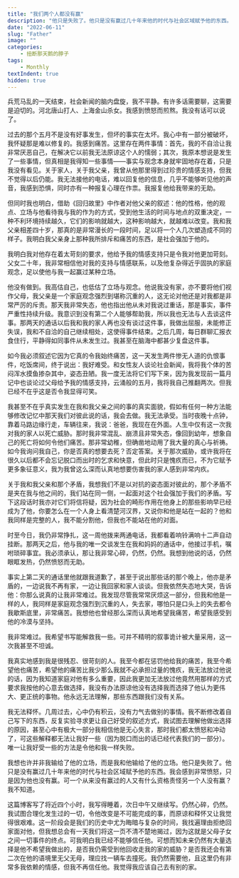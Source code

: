 ```yaml
---
title: "我们两个人都没有赢"
description: "他只是失败了。他只是没有赢过几十年来他的时代与社会区域赋予他的东西。我会感到非常愤怒，只是因为他也没有赢。"
date: "2022-06-11"
slug: "Father"
image: ""
categories:
    - 扭断那天鹅的脖子
tags:
    - Monthly
textIndent: true
hidden: true 
---
```


兵荒马乱的一天结束，社会新闻的脑内盘旋，我不平静。有许多话需要聊，这需要是迫切的。河北唐山打人、上海金山杀女。我感到愤怒而煎熬。我没有话可以说了。

过去的那个五月不是没有好事发生，但坏的事实在太坏。我心中有一部分被破坏，我怀疑那是难以修复的。我感到痛苦。这里存在两件事情：首先，我的不自洽让我非常厌恶自己，在解决它以前我无法原谅这个人的懦弱；其次，我原本想说是发生了一些事情，但真相是我得知一些事情——事实与观念本身就牢固地存在着，只是我没有看见。关于家人，关于我父亲，我曾从他那里得到过珍贵的情感支持，但我不觉得以后仍能。我无法接他的电话，难以回复他的信息，几乎不能够听见他的声音，我感到恐惧，同时亦有一种报复心理在作祟。我报复他给我带来的无助。

但同时我也明白，借助《回归故里》中作者对他父亲的叙述：他的性格，他的观点、立场与他看待我与我的作为的方式，受到他生活的时间与地点的双重决定，一种不利环境持续越久，它们的影响就越大，这种影响越大，就越难以改变。我和我父亲相差四十岁，那真的是非常漫长的一段时间，足以将一个人几次塑造成不同的样子。我明白我父亲身上那种我所排斥和痛苦的东西，是社会强加于他的。

我明白我对他存在着太苛刻的要求，他给予我的情感支持只是令我对他更加苛刻。父女二十年，我非常相信他对我的支持与情感联系，以及他复杂得近乎固执的家庭观念，足以使他与我一起赢过某种立场。

他没有做到。我高估自己，也低估了立场与观念。他说我没有家，亦不要将他们视作父母，我父亲是一个家庭观念强烈到堪称沉重的人，这无论对他还是对我都是非常严厉的斥责。那天我非常失态，他也指出他从未对我说过重话，那是事实，事件严重性持续升级。我意识到没有第二个人能够帮助我，所以我也无法与人去谈这件事。那两天的通话以后我和我的家人再也没有谈过这件事，我做出屈服，未能修正失误，我和不自洽的自己继续相处，这使得事件结束。之后几周，每日群聊汇报衣食住行，平静得如同事件从未发生过。我甚至在脑海中都甚少复盘这件事。

如今我必须叙述它因为它真的令我始终痛苦，这一天发生两件惨无人道的仇恨事件，吃饭席间，终于说出：我好难受。和女性友人谈论社会新闻，我将我个体的苦闷浑水摸鱼掺杂其中，姿态丑陋。我一度无法将它们写下来，因为我发现前一篇月记中也谈论过父母给予我的情感支持，云涌般的五月，我将我自己推翻两次。但我已经不在乎这是否令我显得可笑。

我甚至不在乎真实发生在我和我父亲之间的事的真实面貌，假如有任何一种方法能够修改记忆中那天我们对彼此说的话，我会去做。我无法承受。当时夜晚十点钟，靠着马路边缘行走，车辆往来，我说：爸爸，我现在在外面。人生中仅有这一次我对我的家人以死亡威胁。那时我非常混乱、崩溃且非常失态，像回到幼年，想象自己的死亡将如何令他们痛苦。那非常幼稚，但确凿地动用了我大量的真心与祈祷。如今我询问我自己，你是否真的想要去死？否定答案。关于那次威胁，或许我将在很久以后都不会忘记脱口而出时的乞求和快意，但此时只是愧疚而已，不为它赋予更多象征意义，我为我曾这么深而认真地想要伤害我的家人感到非常内疚。

关于我和我父亲和那个矛盾，我想我们不是以对抗的姿态面对彼此的，那个矛盾不是夹在我与他之间的，我们站在同一侧，一起面对这个社会强加于我们的矛盾。写下这段话时我亦对它们将信将疑，因为社会的畸形作用在他身上的那些影响早已经成为了他，你要怎么在一个人身上看清楚河汉界，又说你和他是站在一起的？他和我同样是完整的人，我不能分割他，但我也不能站在他的对面。

时至今日，我仍非常挣扎，这一周他拨来两通电话，我都看着响铃满响十二声自动挂断。那两天之后，他与我的唯一交谈发生在我和妈妈的通话中，他接过手机，嘱咐琐碎事宜。我必须承认，那让我非常心碎，仍然，仍然。我想到他说的话，仍然眼眶发热，仍然愤怒而无助。

事实上第二天的通话里他就跟我道歉了，甚至于说出那些话的那个晚上，他亦是矛盾的，一边说我不再有家，一边让我回家和家人谈谈。但我依然失态地大哭，告诉他：你那么说真的让我非常难过。我发现尽管我常常厌烦这一部分，但我和他是一样的人，我同样是家庭观念强烈到沉重的人，失去家，哪怕只是口头上的失去都令我歇斯底里，非常痛苦。我想他也曾经那么深而认真地希望我痛苦，希望我感受到他的冷漠与坚持。

我非常难过。我希望书写能解救我一些。可并不精明的叙事诡计被大量采用，这一次我甚至不坦诚。

我真实地感到我是很残忍、很苛刻的人。我至今都在惩罚他给我的痛苦，我至今希望他也痛苦，希望他的痛苦比我少那么我就不必承担过量的愧疚，我无法放过他说的话，因为我知道家庭对他有多么重要，因此我更加无法放过他竟然用那样的方式要求我按他的心意去做选择，我没有办法原谅他没有选择我而选择了他认为更伟大、更正统的事物。他永远无法理解，那些东西跟我们没有关系。

我无法释怀。几周过去，心中仍有积云，没有力气去做别的事情。我不断修改着自己写下的东西，反复实验寻求更让自己好受的叙述方式，我试图去理解他做出选择的原因，甚至心中有极大一部分我相信他是无心失言，那时我们都太愤怒和冲动了，可这些解释都无法让我好一些（因为脱口而出的话已经代表我们的一部分）。唯一让我好受一些的方法是令他和我一样失败。

我想也许并非我输给了他的立场，而是我和他输给了他的立场。他只是失败了。他只是没有赢过几十年来他的时代与社会区域赋予他的东西。我会感到非常愤怒，只是因为他也没有赢。可一个从来没有赢过的人又有什么资格责怪另一个人没有赢？我不知道。

这篇博客写了将近四个小时，我写得睡着，次日中午又继续写。仍然心碎，仍然。我试图合理化发生过的一切，令他改变是不可能完成的事，而原谅和释怀又让我觉得很艰难。这一阶段会是我们的历史中尤为晦暗与复杂的时间，我找遍理由拒绝回家面对他，但我想总会有一天我们将这一页不清不楚地揭过，因为这就是父母子女之间一切事件的终点。可我明白我已经不能够信任他。可想而知未来仍然有大量选择是他不希望我做出的，是否我仍需受到他回收走我的家的威胁？是否我还会有第二次在他的语境里无父无母，理应找一辆车去撞死。我仍然需要他，且这里仍有非常多我依赖的情感，但我不再信任他。我觉得我应该自己去有别的家。



